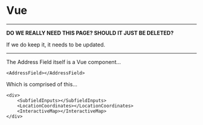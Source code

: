 # Vue

---

**DO WE REALLY NEED THIS PAGE? SHOULD IT JUST BE DELETED?**

If we do keep it, it needs to be updated.

---

The Address Field itself is a Vue component...

```vue
<AddressField></AddressField>
```

Which is comprised of this...

```vue
<div>
    <SubfieldInputs></SubfieldInputs>
    <LocationCoordinates></LocationCoordinates>
    <InteractiveMap></InteractiveMap>
</div>
```
